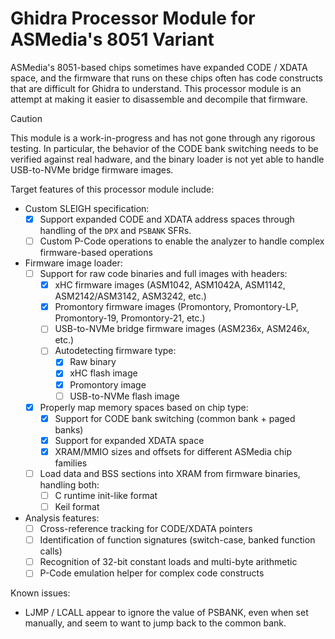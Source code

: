 # Ghidra Processor Module for ASMedia's 8051 Variant

ASMedia's 8051-based chips sometimes have expanded CODE / XDATA space, and the firmware that runs on these chips often has code constructs that are difficult for Ghidra to understand.
This processor module is an attempt at making it easier to disassemble and decompile that firmware.

> [!CAUTION]
> This module is a work-in-progress and has not gone through any rigorous testing.
> In particular, the behavior of the CODE bank switching needs to be verified against real hadware, and the binary loader is not yet able to handle USB-to-NVMe bridge firmware images.

Target features of this processor module include:

- Custom SLEIGH specification:
  - [x] Support expanded CODE and XDATA address spaces through handling of the `DPX` and `PSBANK` SFRs.
  - [ ] Custom P-Code operations to enable the analyzer to handle complex firmware-based operations
- Firmware image loader:
  - [ ] Support for raw code binaries and full images with headers:
    - [x] xHC firmware images (ASM1042, ASM1042A, ASM1142, ASM2142/ASM3142, ASM3242, etc.)
    - [x] Promontory firmware images (Promontory, Promontory-LP, Promontory-19, Promontory-21, etc.)
    - [ ] USB-to-NVMe bridge firmware images (ASM236x, ASM246x, etc.)
    - [ ] Autodetecting firmware type:
      - [x] Raw binary
      - [x] xHC flash image
      - [x] Promontory image
      - [ ] USB-to-NVMe flash image
  - [x] Properly map memory spaces based on chip type:
    - [x] Support for CODE bank switching (common bank + paged banks)
    - [x] Support for expanded XDATA space
    - [x] XRAM/MMIO sizes and offsets for different ASMedia chip families
  - [ ] Load data and BSS sections into XRAM from firmware binaries, handling both:
    - [ ] C runtime init-like format
    - [ ] Keil format
- Analysis features:
  - [ ] Cross-reference tracking for CODE/XDATA pointers
  - [ ] Identification of function signatures (switch-case, banked function calls)
  - [ ] Recognition of 32-bit constant loads and multi-byte arithmetic
  - [ ] P-Code emulation helper for complex code constructs

Known issues:

- LJMP / LCALL appear to ignore the value of PSBANK, even when set manually, and seem to want to jump back to the common bank.
